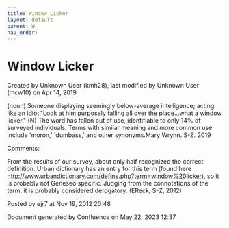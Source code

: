 ```yaml
---
title: Window Licker
layout: default
parent: W
nav_order:
---
```


# Window Licker

Created by  Unknown User (kmh28), last modified by  Unknown User (mcw10) on Apr 14, 2019

(noun) Someone displaying seemingly below-average intelligence; acting like an idiot.&quot;Look at him purposely falling all over the place...what a window licker.&quot; (N) The word has fallen out of use, identifiable to only 14% of surveyed individuals. Terms with similar meaning and more common use include 'moron,' 'dumbass,' and other synonyms.Mary Wrynn. S-Z. 2019

Comments:

From the results of our survey, about only half recognized the correct definition. Urban dictionary has an entry for this term (found here http://www.urbandictionary.com/define.php?term=window%20licker), so it is probably not Geneseo specific. Judging from the connotations of the term, it is probably considered derogatory. (EReck, S-Z, 2012)

Posted by ejr7 at Nov 19, 2012 20:48

Document generated by Confluence on May 22, 2023 12:37


